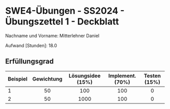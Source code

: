# **SWE4-Übungen - SS2024 - Übungszettel 1 - Deckblatt**

Nachname und Vorname: Mitterlehner Daniel

Aufwand [Stunden]:    18.0

## **Erfüllungsgrad**

| Beispiel  | Gewichtung  | Lösungsidee (15%) | Implement. (70%) | Testen (15%)    |
| --------- | :---------: | :---------------: | :--------------: | :-------------: |
| 1         | 50          | 100                 | 100                | 0               |
| 2         | 50          | 1000                 | 100                | 0               |
